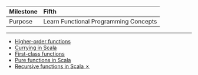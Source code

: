 | Milestone | Fifth |
| :--- | :--- |
| Purpose | Learn Functional Programming Concepts |

---

- [Higher-order functions](higher-order-functions.md)
- [Currying in Scala](currying.md)
- [First-class functions](first-class-functions.md)
- [Pure functions in Scala](pure-functions.md)
- [Recursive functions in Scala ✗](recursive-functions.md)

